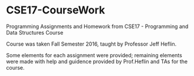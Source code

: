 # CSE17-CourseWork
Programming Assignments and Homework from CSE17 - Programming and Data Structures Course

Course was taken Fall Semester 2016, taught by Professor Jeff Heflin.

Some elements for each assignment were provided; remaining elements were made with help and guidence provided by Prof.Heflin and TAs for the course.
